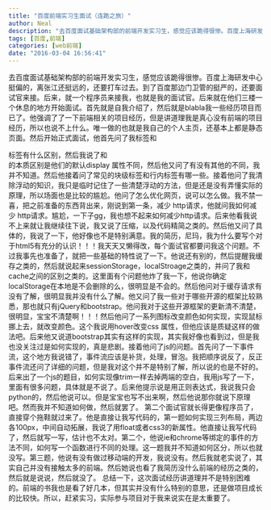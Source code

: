 ```yaml
---
title: "百度前端实习生面试（连跪之旅）"
author: Neal
description: "去百度面试基础架构部的前端开发实习生，感觉应该跪得很惨。百度上海研发中心挺偏的，离张江还挺远的，还要打车过去。到了百度那边门卫管的挺严的，还要面试官来接。后来，就一个程序员来接我，也就是我的面试官。后来就在他们三楼一个休息的地方开始面试。首先就是自我介绍了，然后就是blabla我一些经历项目而已了。他强调了了一下前端相关的项目经历，但是讲道理我是真心没有前端的项目经历，所以也说不上什么。唯一做的也就"
tags: [百度,前端]
categories: [web前端]
date: "2016-03-04 16:56:41"
---
```

去百度面试基础架构部的前端开发实习生，感觉应该跪得很惨。百度上海研发中心挺偏的，离张江还挺远的，还要打车过去。到了百度那边门卫管的挺严的，还要面试官来接。后来，就一个程序员来接我，也就是我的面试官。后来就在他们三楼一个休息的地方开始面试。首先就是自我介绍了，然后就是blabla我一些经历项目而已了。他强调了了一下前端相关的项目经历，但是讲道理我是真心没有前端的项目经历，所以也说不上什么。唯一做的也就是我自己的个人主页，还基本上都是静态页面。然后开始正式面试，他首先问了我<span>标签和<div>标签有什么区别，然后我说了<span>和<div>的本质区别是他们的默认display 属性不同，然后他又问了有没有其他的不同，我并不知道。然后他接着问了常见的块级标签和行内标签有哪一些。接着他问了我清除浮动的知识，我只是临时记住了一些清楚浮动的方法，但是还是没有弄懂实际的原理，所以场面也是比较的尴尬。他问了怎么优化网页，说可以怎么做。我不禁一喜，把之前准备的东西背出来，刚说到第一条，减少 http请求，他就问我如何减少 http请求。尴尬，一下子gg，我也想不起来如何减少http请求。后来他看我说不上来就让我继续往下说，我又说了压缩，以及代码精简之类的。然后他又问了具体的，我说了一下，他好像也不是特别满意。我的简历，尼玛，我为什么要写个对于html5有充分的认识！！！我天天又懒得改，每个面试官都要问我这个问题。不过我事先也准备了，就把一些基础的特性说了一下。他说还有别的，然后提醒我缓存之类的，然后就说起来sessionStorage，localStroage之类的，并问了我和cache之间的区别之类的。这里面有个问题他炸了我一下，他说你确定localStorage在本地是不会删除的么，很明显是不会的。然后他问对于缓存请求有没有了解，很明显我并没有什么了解。他又问了我一些对于哪些开源的框架比较熟悉，那也就只有jQuery和bootstrap。他问我对于这些开源框架的更新清不清楚，很明显，宝宝不清楚啊！！！然后他问了一系列图标改变颜色如何实现，实现鼠标挪上去，就改变颜色。这个我说用hover改变css 属性，但他应该是质疑这样的做法吧。后来他又说道bootstrap其实有这样的实现，其实我好像也看到过，但是我也没关注过是如何实现的，真是悲剧。接着他问了js的问题。首先问了一下事件流，这个地方我说错了，事件流应该是补货，处理，冒泡。我把顺序说反了，反正事件流还问了详细的问题，但是我对这个并不是特别了解，所以说的也是不好的。后来出了一个js的题目，如何实现像trim一样去掉两端的空白，我用js写了一下，里面有很多问题，具体就是不说了。后来他提示说是用正则表达式，我说我只会python的，然后他说可以。但是宝宝也写不出来啊，然后他说那你就说下原理吧。然而我并不知道如何做，然后就罢了。
第二个面试官就长得更像程序员了，直接穿个拖鞋就过来了。他是直接让我写代码的，第一题如何实现三列布局，两边各100px，中间自动拓展，我说了用float或者css3的新属性。他直接让我写代码了，然后就写一写，估计也不太对。第二个，他说ie和chrome等绑定的事件的方法不同，如何写一个函数进行不同的处理。这一题我并不知道如何区分，所以也就没写。第三题，他说有没有做过移动端的开发，我说没有。然后我就老实说了，其实自己并没有接触太多的前端。然后她说也看了我简历没什么前端的经历之类的，然后就是说说，然后就没了。
总结一下，这次面试经历讲道理并不是特别困难的。前端的书我也是看了好几本，但其实并没有什么特别的意思，还是做项目成长的比较快。所以，赶紧实习，实际参与项目对于我来说实在是太重要了。
